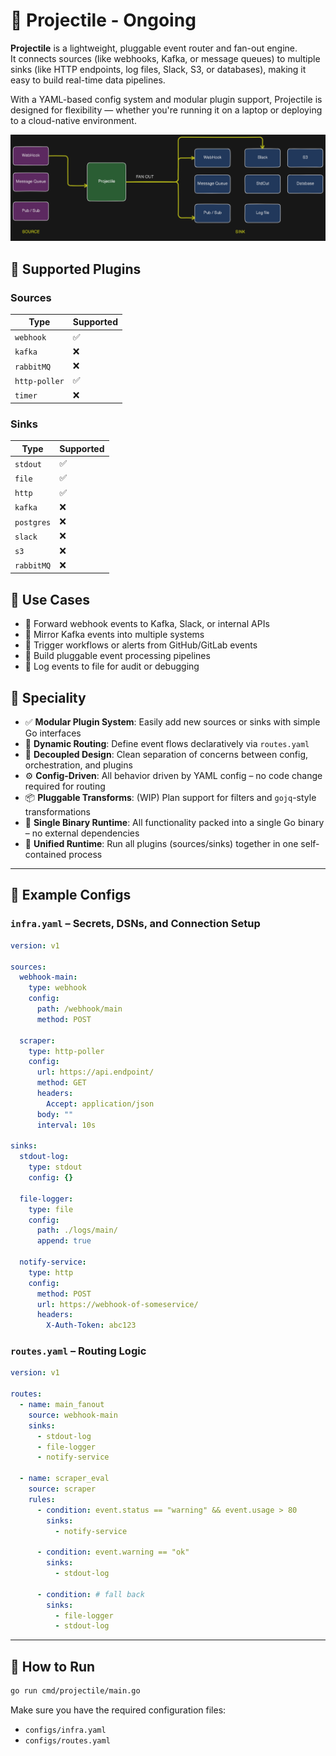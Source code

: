 # 🚀 Projectile - Ongoing

**Projectile** is a lightweight, pluggable event router and fan-out engine.  
It connects sources (like webhooks, Kafka, or message queues) to multiple sinks (like HTTP endpoints, log files, Slack, S3, or databases), making it easy to build real-time data pipelines.

With a YAML-based config system and modular plugin support, Projectile is designed for flexibility — whether you're running it on a laptop or deploying to a cloud-native environment.


![Architecture diagram](./_nocode/images/architecture-diagram.png)


## 🔌 Supported Plugins

### Sources

| Type     | Supported |
|----------|-----------|
| `webhook` | ✅        |
| `kafka`   | ❌        |
| `rabbitMQ`| ❌        |
| `http-poller`| ✅        |
| `timer`   | ❌        |

### Sinks

| Type       | Supported |
|------------|-----------|
| `stdout`   | ✅        |
| `file`     | ✅        |
| `http`  | ✅        |
| `kafka`    | ❌        |
| `postgres` | ❌        |
| `slack`    | ❌        |
| `s3`       | ❌        |
| `rabbitMQ` | ❌        |



## 🧠 Use Cases

- 🔄 Forward webhook events to Kafka, Slack, or internal APIs
- 🔁 Mirror Kafka events into multiple systems
- 🚀 Trigger workflows or alerts from GitHub/GitLab events
- 🧪 Build pluggable event processing pipelines
- 📝 Log events to file for audit or debugging



## 🧩 Speciality

- ✅ **Modular Plugin System**: Easily add new sources or sinks with simple Go interfaces
- 🔁 **Dynamic Routing**: Define event flows declaratively via `routes.yaml`
- 🧠 **Decoupled Design**: Clean separation of concerns between config, orchestration, and plugins
- ⚙️ **Config-Driven**: All behavior driven by YAML config – no code change required for routing
- 📦 **Pluggable Transforms**: (WIP) Plan support for filters and `gojq`-style transformations
- 🧪 **Single Binary Runtime**: All functionality packed into a single Go binary – no external dependencies
- 🔧 **Unified Runtime**: Run all plugins (sources/sinks) together in one self-contained process



---

## 🧾 Example Configs

### `infra.yaml` – Secrets, DSNs, and Connection Setup

```yaml
version: v1

sources:
  webhook-main:
    type: webhook
    config:
      path: /webhook/main
      method: POST

  scraper:
    type: http-poller 
    config:
      url: https://api.endpoint/
      method: GET
      headers:
        Accept: application/json
      body: ""
      interval: 10s

sinks:
  stdout-log:
    type: stdout
    config: {}

  file-logger:
    type: file
    config:
      path: ./logs/main/
      append: true

  notify-service:
    type: http
    config:
      method: POST
      url: https://webhook-of-someservice/
      headers:
        X-Auth-Token: abc123


```


### `routes.yaml` – Routing Logic

```yaml
version: v1

routes:
  - name: main_fanout
    source: webhook-main
    sinks:
      - stdout-log
      - file-logger
      - notify-service

  - name: scraper_eval
    source: scraper
    rules:
      - condition: event.status == "warning" && event.usage > 80
        sinks:
          - notify-service

      - condition: event.warning == "ok"
        sinks:
          - stdout-log

      - condition: # fall back
        sinks:
          - file-logger
          - stdout-log

```


---

## 🚀 How to Run

```bash
go run cmd/projectile/main.go
```

Make sure you have the required configuration files:

- `configs/infra.yaml`
- `configs/routes.yaml`


